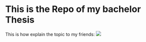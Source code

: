 # This is the Repo of my bachelor Thesis

This is how explain the topic to my friends:
![][how]

[//]: # (LINKS)

[//]: # (IMAGES)

[how]: doc/images/howIexplainmythesistofriends.png